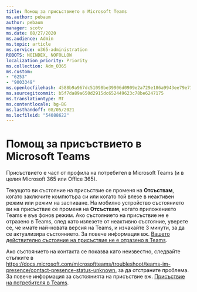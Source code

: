 ```yaml
---
title: Помощ за присъствието в Microsoft Teams
ms.author: pebaum
author: pebaum
manager: scotv
ms.date: 08/27/2020
ms.audience: Admin
ms.topic: article
ms.service: o365-administration
ROBOTS: NOINDEX, NOFOLLOW
localization_priority: Priority
ms.collection: Adm_O365
ms.custom:
- "6253"
- "9003349"
ms.openlocfilehash: 4588b9a967dc51098be39906d0909e2a729e186a9943ee79e71d6ab50a666107
ms.sourcegitcommit: b5f7da89a650d2915dc652449623c78be6247175
ms.translationtype: MT
ms.contentlocale: bg-BG
ms.lasthandoff: 08/05/2021
ms.locfileid: "54088622"
---
```

# <a name="help-with-presence-in-microsoft-teams"></a>Помощ за присъствието в Microsoft Teams

Присъствието е част от профила на потребител в Microsoft Teams (и в целия Microsoft 365 или Office 365). 

Текущото ви състояние на присъствие се променя на  **Отсъствам**, когато заключите компютъра си или когато той влезе в неактивен режим или режим на заспиване. На мобилно устройство състоянието ви на присъствие се променя на **Отсъствам**, когато приложението Teams е във фонов режим. Ако състоянието на присъствие не е отразено в Teams, след като излезете от неактивно състояние, уверете се, че имате най-новата версия на Teams, и изчакайте 3 минути, за да се актуализира състоянието. За повече информация вж. [Вашето действително състояние на присъствие не е отразено в Teams](https://docs.microsoft.com/microsoftteams/troubleshoot/teams-im-presence/presence-not-show-actual-status).

Ако състоянието на контакта се показва като неизвестно, следвайте стъпките в https://docs.microsoft.com/microsoftteams/troubleshoot/teams-im-presence/contact-presence-status-unknown, за да отстраните проблема.
За повече информация за състоянията на присъствие вж. [Присъствие на потребителя в Teams](https://docs.microsoft.com/microsoftteams/presence-admins).

